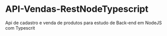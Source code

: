 # API-Vendas-RestNodeTypescript

Api de cadastro e venda de produtos para estudo de Back-end em NodeJS com Typescrit